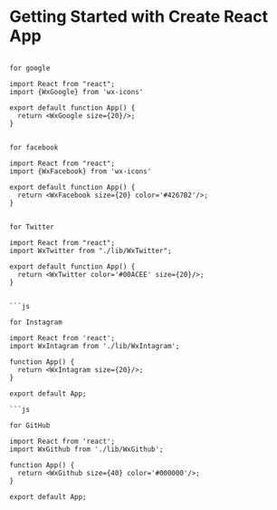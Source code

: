 # Getting Started with Create React App

```

for google

import React from "react";
import {WxGoogle} from 'wx-icons'

export default function App() {
  return <WxGoogle size={20}/>;
}

```

```

for facebook

import React from "react";
import {WxFacebook} from 'wx-icons'

export default function App() {
  return <WxFacebook size={20} color='#4267B2'/>;
}

```

```

for Twitter

import React from "react";
import WxTwitter from "./lib/WxTwitter";

export default function App() {
  return <WxTwitter color='#00ACEE' size={20}/>;
}


```js

for Instagram

import React from 'react';
import WxIntagram from './lib/WxIntagram';

function App() {
  return <WxIntagram size={20}/>;
}

export default App;

```js

for GitHub

import React from 'react';
import WxGithub from './lib/WxGithub';

function App() {
  return <WxGithub size={40} color='#000000'/>;
}

export default App;

```